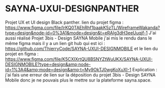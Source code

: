 # SAYNA-UXUI-DESIGNPANTHER
Projet UX et UI design Black panther. lien du projet figma : https://www.figma.com/file/IrKQ0TAEhRhf1baakK5zTL/WireframeWakanda?type=design&node-id=0%3A1&mode=design&t=eRAlg3dH3eeUuqjf-1
J'ai aussi réalisé Projet 3bis - Design SAYNA Mobile j'ai mis le rendu dans le même figma mais il y a un lien git hub qui est ici : https://github.com/ThierryCode/SAYNA-UXUI-DESIGNMOBILE et le lien du projet en figma : https://www.figma.com/file/K5CXIXrtQU8BSNYZtWuUKX/SAYNA-UXUI-DESIGNMOBILE?type=design&amp;node-id=1%3A4&amp;mode=design&amp;t=My9OkTJ0wgKoXuXI-1
Explication : j'ai fais une erreur de lien sur la déposition du projet 3bis - Design SAYNA Mobile donc je ne pouvais plus le mettre sur la plateforme sayna.space.
